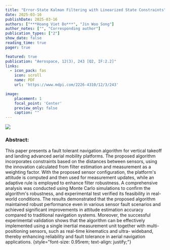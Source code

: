```yaml
---
title: "Error-State Kalman Filtering with Linearized State Constraints"
date: 2025-03-16
publishDate: 2025-03-16
authors: ["***Hoang Viet Do***", "Jin Woo Song"]
author_notes: ["", "Corresponding author"]
publication_types: ["2"]
show_date: false
reading_time: true
pager: true

featured: true
publication: "Aerospace, 12(3), 243 [Q2, IF:2.2]"
links:
  - icon_pack: fas
    icon: scroll
    name: PDF
    url: 'https://www.mdpi.com/2226-4310/12/3/243'

image:
    placement: 1
    focal_point: 'Center'
    preview_only: false
    caption: ""
---
```


<img src="/images/papers/2025_mdpi_aerospace.png" align="center"/>

### Abstract:

This paper presents a fault tolerant navigation algorithm for vertical takeoff and landing advanced aerial mobility platforms. The proposed algorithm incorporates constraints based on the distances between sensors, using the innovation calculated from filter estimation and measurement as a weighting factor. With the proposed sensor configuration, the platform's attitude is computed and then used for measurement updates, while an adaptive rule is employed to enhance filter robustness. A comprehensive analysis was conducted using Monte Carlo simulations to confirm the algorithm's robustness, and experimental test verified its feasibility in real-world conditions. The results demonstrated that the proposed algorithm maintained robust performance even in various sensor fault scenarios and achieved significant improvements in attitude estimation accuracy compared to traditional navigation systems. Moreover, the successful experimental validation shows that the algorithm can be effectively implemented using a single inertial measurement unit together with multi-positioning sensors, such as real-time kinematics and ultra- wideband, thereby enhancing reliability and fault tolerance in aerial navigation applications.
{style="font-size: 0.95rem; text-align: justify;"}

